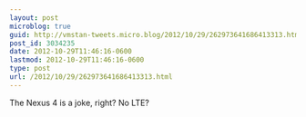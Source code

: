 ```yaml
---
layout: post
microblog: true
guid: http://vmstan-tweets.micro.blog/2012/10/29/262973641686413313.html
post_id: 3034235
date: 2012-10-29T11:46:16-0600
lastmod: 2012-10-29T11:46:16-0600
type: post
url: /2012/10/29/262973641686413313.html
---
```

The Nexus 4 is a joke, right? No LTE?
